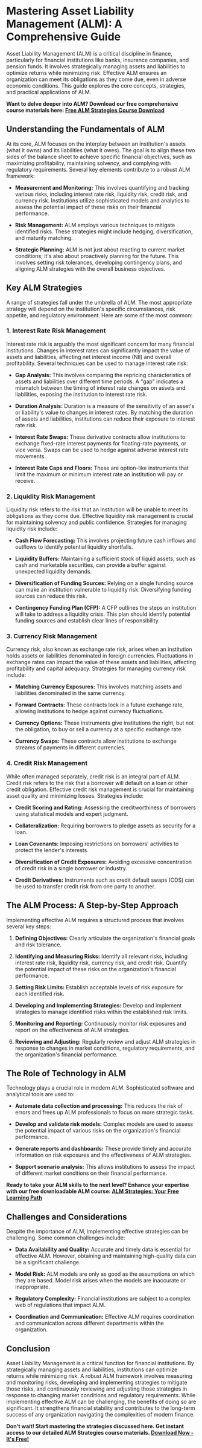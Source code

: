 # Mastering Asset Liability Management (ALM): A Comprehensive Guide

Asset Liability Management (ALM) is a critical discipline in finance, particularly for financial institutions like banks, insurance companies, and pension funds. It involves strategically managing assets and liabilities to optimize returns while minimizing risk. Effective ALM ensures an organization can meet its obligations as they come due, even in adverse economic conditions. This guide explores the core concepts, strategies, and practical applications of ALM.

**Want to delve deeper into ALM? Download our free comprehensive course materials here: [Free ALM Strategies Course Download](https://udemywork.com/alm-strategies)**

## Understanding the Fundamentals of ALM

At its core, ALM focuses on the interplay between an institution's assets (what it owns) and its liabilities (what it owes). The goal is to align these two sides of the balance sheet to achieve specific financial objectives, such as maximizing profitability, maintaining solvency, and complying with regulatory requirements.  Several key elements contribute to a robust ALM framework:

*   **Measurement and Monitoring:** This involves quantifying and tracking various risks, including interest rate risk, liquidity risk, credit risk, and currency risk. Institutions utilize sophisticated models and analytics to assess the potential impact of these risks on their financial performance.

*   **Risk Management:**  ALM employs various techniques to mitigate identified risks. These strategies might include hedging, diversification, and maturity matching.

*   **Strategic Planning:**  ALM is not just about reacting to current market conditions; it's also about proactively planning for the future. This involves setting risk tolerances, developing contingency plans, and aligning ALM strategies with the overall business objectives.

## Key ALM Strategies

A range of strategies fall under the umbrella of ALM. The most appropriate strategy will depend on the institution's specific circumstances, risk appetite, and regulatory environment. Here are some of the most common:

### 1. Interest Rate Risk Management

Interest rate risk is arguably the most significant concern for many financial institutions. Changes in interest rates can significantly impact the value of assets and liabilities, affecting net interest income (NII) and overall profitability. Several techniques can be used to manage interest rate risk:

*   **Gap Analysis:** This involves comparing the repricing characteristics of assets and liabilities over different time periods. A "gap" indicates a mismatch between the timing of interest rate changes on assets and liabilities, exposing the institution to interest rate risk.

*   **Duration Analysis:** Duration is a measure of the sensitivity of an asset's or liability's value to changes in interest rates. By matching the duration of assets and liabilities, institutions can reduce their exposure to interest rate risk.

*   **Interest Rate Swaps:** These derivative contracts allow institutions to exchange fixed-rate interest payments for floating-rate payments, or vice versa.  Swaps can be used to hedge against adverse interest rate movements.

*   **Interest Rate Caps and Floors:** These are option-like instruments that limit the maximum or minimum interest rate an institution will pay or receive.

### 2. Liquidity Risk Management

Liquidity risk refers to the risk that an institution will be unable to meet its obligations as they come due. Effective liquidity risk management is crucial for maintaining solvency and public confidence. Strategies for managing liquidity risk include:

*   **Cash Flow Forecasting:**  This involves projecting future cash inflows and outflows to identify potential liquidity shortfalls.

*   **Liquidity Buffers:** Maintaining a sufficient stock of liquid assets, such as cash and marketable securities, can provide a buffer against unexpected liquidity demands.

*   **Diversification of Funding Sources:**  Relying on a single funding source can make an institution vulnerable to liquidity risk. Diversifying funding sources can reduce this risk.

*   **Contingency Funding Plan (CFP):** A CFP outlines the steps an institution will take to address a liquidity crisis. This plan should identify potential funding sources and establish clear lines of responsibility.

### 3. Currency Risk Management

Currency risk, also known as exchange rate risk, arises when an institution holds assets or liabilities denominated in foreign currencies. Fluctuations in exchange rates can impact the value of these assets and liabilities, affecting profitability and capital adequacy. Strategies for managing currency risk include:

*   **Matching Currency Exposures:**  This involves matching assets and liabilities denominated in the same currency.

*   **Forward Contracts:**  These contracts lock in a future exchange rate, allowing institutions to hedge against currency fluctuations.

*   **Currency Options:**  These instruments give institutions the right, but not the obligation, to buy or sell a currency at a specific exchange rate.

*   **Currency Swaps:** These contracts allow institutions to exchange streams of payments in different currencies.

### 4. Credit Risk Management

While often managed separately, credit risk is an integral part of ALM. Credit risk refers to the risk that a borrower will default on a loan or other credit obligation. Effective credit risk management is crucial for maintaining asset quality and minimizing losses. Strategies include:

*   **Credit Scoring and Rating:** Assessing the creditworthiness of borrowers using statistical models and expert judgment.

*   **Collateralization:** Requiring borrowers to pledge assets as security for a loan.

*   **Loan Covenants:** Imposing restrictions on borrowers' activities to protect the lender's interests.

*   **Diversification of Credit Exposures:**  Avoiding excessive concentration of credit risk in a single borrower or industry.

*   **Credit Derivatives:**  Instruments such as credit default swaps (CDS) can be used to transfer credit risk from one party to another.

## The ALM Process: A Step-by-Step Approach

Implementing effective ALM requires a structured process that involves several key steps:

1.  **Defining Objectives:**  Clearly articulate the organization's financial goals and risk tolerance.

2.  **Identifying and Measuring Risks:**  Identify all relevant risks, including interest rate risk, liquidity risk, currency risk, and credit risk. Quantify the potential impact of these risks on the organization's financial performance.

3.  **Setting Risk Limits:**  Establish acceptable levels of risk exposure for each identified risk.

4.  **Developing and Implementing Strategies:**  Develop and implement strategies to manage identified risks within the established risk limits.

5.  **Monitoring and Reporting:**  Continuously monitor risk exposures and report on the effectiveness of ALM strategies.

6.  **Reviewing and Adjusting:** Regularly review and adjust ALM strategies in response to changes in market conditions, regulatory requirements, and the organization's financial performance.

## The Role of Technology in ALM

Technology plays a crucial role in modern ALM. Sophisticated software and analytical tools are used to:

*   **Automate data collection and processing:** This reduces the risk of errors and frees up ALM professionals to focus on more strategic tasks.

*   **Develop and validate risk models:**  Complex models are used to assess the potential impact of various risks on the organization's financial performance.

*   **Generate reports and dashboards:**  These provide timely and accurate information on risk exposures and the effectiveness of ALM strategies.

*   **Support scenario analysis:**  This allows institutions to assess the impact of different market conditions on their financial performance.

**Ready to take your ALM skills to the next level? Enhance your expertise with our free downloadable ALM course: [ALM Strategies: Your Free Learning Path](https://udemywork.com/alm-strategies)**

## Challenges and Considerations

Despite the importance of ALM, implementing effective strategies can be challenging. Some common challenges include:

*   **Data Availability and Quality:**  Accurate and timely data is essential for effective ALM. However, obtaining and maintaining high-quality data can be a significant challenge.

*   **Model Risk:**  ALM models are only as good as the assumptions on which they are based. Model risk arises when the models are inaccurate or inappropriate.

*   **Regulatory Complexity:**  Financial institutions are subject to a complex web of regulations that impact ALM.

*   **Coordination and Communication:**  Effective ALM requires coordination and communication across different departments within the organization.

## Conclusion

Asset Liability Management is a critical function for financial institutions. By strategically managing assets and liabilities, institutions can optimize returns while minimizing risk. A robust ALM framework involves measuring and monitoring risks, developing and implementing strategies to mitigate those risks, and continuously reviewing and adjusting those strategies in response to changing market conditions and regulatory requirements. While implementing effective ALM can be challenging, the benefits of doing so are significant. It strengthens financial stability and contributes to the long-term success of any organization navigating the complexities of modern finance.

**Don't wait! Start mastering the strategies discussed here. Get instant access to our detailed ALM Strategies course materials. [Download Now - It's Free!](https://udemywork.com/alm-strategies)**
